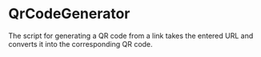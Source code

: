 # QrCodeGenerator
The script for generating a QR code from a link takes the entered URL and converts it into the corresponding QR code.
